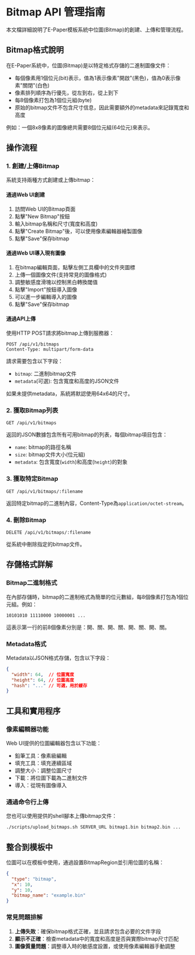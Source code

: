 # Bitmap API 管理指南

本文檔詳細說明了E-Paper模板系統中位圖(Bitmap)的創建、上傳和管理流程。

## Bitmap格式說明

在E-Paper系統中，位圖(Bitmap)是以特定格式存儲的二進制圖像文件：

- 每個像素用1個位元(bit)表示，值為1表示像素"開啟"(黑色)，值為0表示像素"關閉"(白色)
- 像素排列順序為行優先，從左到右，從上到下
- 每8個像素打包為1個位元組(byte)
- 原始的bitmap文件不包含尺寸信息，因此需要額外的metadata來記錄寬度和高度

例如：一個8x8像素的圖像總共需要8個位元組(64位元)來表示。

## 操作流程

### 1. 創建/上傳Bitmap

系統支持兩種方式創建或上傳bitmap：

#### 通過Web UI創建

1. 訪問Web UI的Bitmap頁面
2. 點擊"New Bitmap"按鈕
3. 輸入bitmap名稱和尺寸(寬度和高度)
4. 點擊"Create Bitmap"後，可以使用像素編輯器繪製圖像
5. 點擊"Save"保存bitmap

#### 通過Web UI導入現有圖像

1. 在bitmap編輯頁面，點擊左側工具欄中的文件夾圖標
2. 上傳一個圖像文件(支持常見的圖像格式)
3. 調整敏感度滑塊以控制黑白轉換閾值
4. 點擊"Import"按鈕導入圖像
5. 可以進一步編輯導入的圖像
6. 點擊"Save"保存bitmap

#### 通過API上傳

使用HTTP POST請求將bitmap上傳到服務器：

```
POST /api/v1/bitmaps
Content-Type: multipart/form-data
```

請求需要包含以下字段：
- `bitmap`: 二進制bitmap文件
- `metadata`(可選): 包含寬度和高度的JSON文件

如果未提供metadata，系統將默認使用64x64的尺寸。

### 2. 獲取Bitmap列表

```
GET /api/v1/bitmaps
```

返回的JSON數據包含所有可用bitmap的列表，每個bitmap項目包含：
- `name`: bitmap的路徑名稱
- `size`: bitmap文件大小(位元組)
- `metadata`: 包含寬度(`width`)和高度(`height`)的對象

### 3. 獲取特定Bitmap

```
GET /api/v1/bitmaps/:filename
```

返回特定bitmap的二進制內容，Content-Type為`application/octet-stream`。

### 4. 刪除Bitmap

```
DELETE /api/v1/bitmaps/:filename
```

從系統中刪除指定的bitmap文件。

## 存儲格式詳解

### Bitmap二進制格式

在內部存儲時，bitmap的二進制格式為簡單的位元數組，每8個像素打包為1個位元組。例如：

```
10101010 11110000 10000001 ...
```

這表示第一行的前8個像素分別是：開、關、開、關、開、關、開、關。

### Metadata格式

Metadata以JSON格式存儲，包含以下字段：
```json
{
  "width": 64,  // 位圖寬度
  "height": 64, // 位圖高度
  "hash": "..." // 可選，用於緩存
}
```

## 工具和實用程序

### 像素編輯器功能

Web UI提供的位圖編輯器包含以下功能：
- 鉛筆工具：像素級編輯
- 填充工具：填充連續區域
- 調整大小：調整位圖尺寸
- 下載：將位圖下載為二進制文件
- 導入：從現有圖像導入

### 通過命令行上傳

您也可以使用提供的shell腳本上傳bitmap文件：

```bash
./scripts/upload_bitmaps.sh SERVER_URL bitmap1.bin bitmap2.bin ...
```

## 整合到模板中

位圖可以在模板中使用，通過設置BitmapRegion並引用位圖的名稱：

```json
{
  "type": "bitmap",
  "x": 10,
  "y": 10,
  "bitmap_name": "example.bin"
}
```

### 常見問題排解

1. **上傳失敗**：確保bitmap格式正確，並且請求包含必要的文件字段
2. **顯示不正確**：檢查metadata中的寬度和高度是否與實際bitmap尺寸匹配
3. **圖像質量問題**：調整導入時的敏感度設置，或使用像素編輯器手動調整